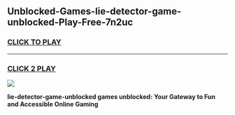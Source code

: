 
## Unblocked-Games-lie-detector-game-unblocked-Play-Free-7n2uc
<h3>
<a href="https://premium76.site?title=lie-detector-game-unblocked&ref=22A">CLICK TO PLAY</a></h3>
<hr>

<h3>
<a href="https://premium76.site?title=lie-detector-game-unblocked&ref=22A">CLICK 2 PLAY</a>
  
</h3>

<a href="https://premium76.site?title=lie-detector-game-unblocked&ref=22A"><img src="https://clearcache.store/games.png"></a>


**lie-detector-game-unblocked games unblocked: Your Gateway to Fun and Accessible Online Gaming**

